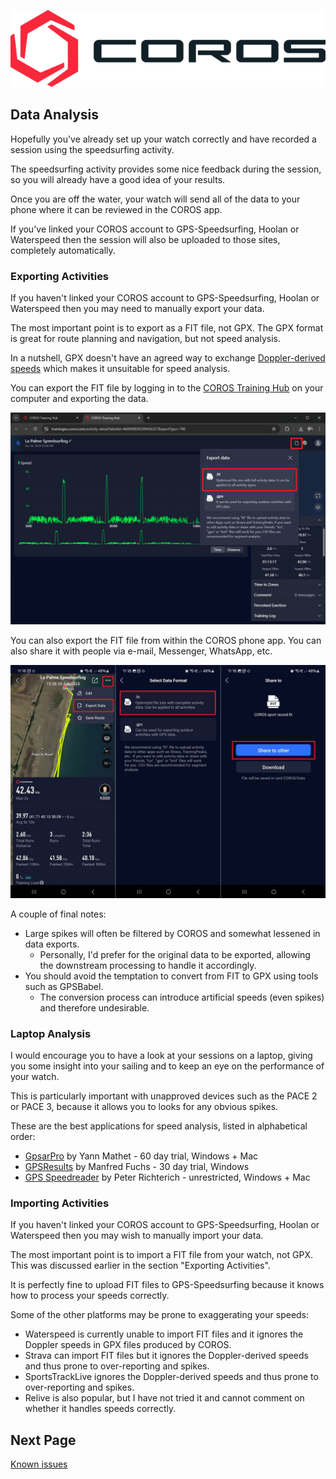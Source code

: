 ![GP3S Logo](../img/COROS_Wearables_Logo.png)



## Data Analysis

Hopefully you've already set up your watch correctly and have recorded a session using the speedsurfing activity.

The speedsurfing activity provides some nice feedback during the session, so you will already have a good idea of your results.

Once you are off the water, your watch will send all of the data to your phone where it can be reviewed in the COROS app.

If you've linked your COROS account to GPS-Speedsurfing, Hoolan or Waterspeed then the session will also be uploaded to those sites, completely automatically.



### Exporting Activities

If you haven't linked your COROS account to GPS-Speedsurfing, Hoolan or Waterspeed then you may need to manually export your data.

The most important point is to export as a FIT file, not GPX. The GPX format is great for route planning and navigation, but not speed analysis.

In a nutshell, GPX doesn't have an agreed way to exchange [Doppler-derived speeds](https://medium.com/@mikeg888/the-importance-of-doppler-b886b14bb65d) which makes it unsuitable for speed analysis.

You can export the FIT file by logging in to the [COROS Training Hub](https://trainingeu.coros.com/admin/views/activities) on your computer and exporting the data.

![export-fit](img/export-fit.png)

You can also export the FIT file from within the COROS phone app. You can also share it with people via e-mail, Messenger, WhatsApp, etc.

![export-app](img/export-app-highlighted.jpg)

A couple of final notes:

- Large spikes will often be filtered by COROS and somewhat lessened in data exports.
  - Personally, I'd prefer for the original data to be exported, allowing the downstream processing to handle it accordingly.
- You should avoid the temptation to convert from FIT to GPX using tools such as GPSBabel.
  - The conversion process can introduce artificial speeds (even spikes) and therefore undesirable.



### Laptop Analysis

I would encourage you to have a look at your sessions on a laptop, giving you some insight into your sailing and to keep an eye on the performance of your watch.

This is particularly important with unapproved devices such as the PACE 2 or PACE 3, because it allows you to looks for any obvious spikes.

These are the best applications for speed analysis, listed in alphabetical order:

- [GpsarPro](http://gpsactionreplay.free.fr/index.php?menu=2) by Yann Mathet - 60 day trial, Windows + Mac
- [GPSResults](https://www.gps-speed.com/download_e.html) by Manfred Fuchs - 30 day trial, Windows
- [GPS Speedreader](https://github.com/prichterich/GPS-Speedreader/) by Peter Richterich - unrestricted, Windows + Mac



### Importing Activities

If you haven't linked your COROS account to GPS-Speedsurfing, Hoolan or Waterspeed then you may wish to manually import your data.

The most important point is to import a FIT file from your watch, not GPX. This was discussed earlier in the section "Exporting Activities".

It is perfectly fine to upload FIT files to GPS-Speedsurfing because it knows how to process your speeds correctly.

Some of the other platforms may be prone to exaggerating your speeds:

- Waterspeed is currently unable to import FIT files and it ignores the Doppler speeds in GPX files produced by COROS.
- Strava can import FIT files but it ignores the Doppler-derived speeds and thus prone to over-reporting and spikes.
- SportsTrackLive ignores the Doppler-derived speeds and thus prone to over-reporting and spikes.
- Relive is also popular, but I have not tried it and cannot comment on whether it handles speeds correctly.



## Next Page

[Known issues](../issues/README.md)

